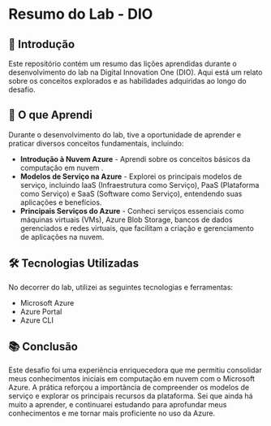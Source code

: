 # Resumo do Lab - DIO

## 📌 Introdução
Este repositório contém um resumo das lições aprendidas durante o desenvolvimento do lab na Digital Innovation One (DIO). Aqui está um relato sobre os conceitos explorados e as habilidades adquiridas ao longo do desafio.

## 🚀 O que Aprendi
Durante o desenvolvimento do lab, tive a oportunidade de aprender e praticar diversos conceitos fundamentais, incluindo:

- **Introdução à Nuvem Azure** - Aprendi sobre os conceitos básicos da computação em nuvem .
- **Modelos de Serviço na Azure** - Explorei os principais modelos de serviço, incluindo IaaS (Infraestrutura como Serviço), PaaS (Plataforma como Serviço) e SaaS (Software como Serviço), entendendo suas aplicações e benefícios.
- **Principais Serviços do Azure** - Conheci serviços essenciais como máquinas virtuais (VMs), Azure Blob Storage, bancos de dados gerenciados e redes virtuais, que facilitam a criação e gerenciamento de aplicações na nuvem.

## 🛠️ Tecnologias Utilizadas
No decorrer do lab, utilizei as seguintes tecnologias e ferramentas:
- Microsoft Azure
- Azure Portal
- Azure CLI

## 📚 Conclusão

Este desafio foi uma experiência enriquecedora que me permitiu consolidar meus conhecimentos iniciais em computação em nuvem com o Microsoft Azure. A prática reforçou a importância de compreender os modelos de serviço e explorar os principais recursos da plataforma. Sei que ainda há muito a aprender, e continuarei estudando para aprofundar meus conhecimentos e me tornar mais proficiente no uso da Azure.




